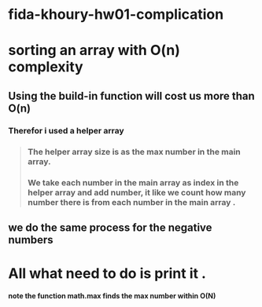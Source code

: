 # fida-khoury-hw01-complication
# sorting an array with O(n) complexity


## Using the build-in function will cost us more than O(n) 
### Therefor i used a helper array
> ### The helper array size is as the max number in the main array.
> ### We take each number in the main array as index in the helper array and add number, it like we count how many number there is from each number in the main array .
## we do the same process for the negative numbers 
# All what need to do is print it .
 


#### note the function math.max finds the max number within O(N)